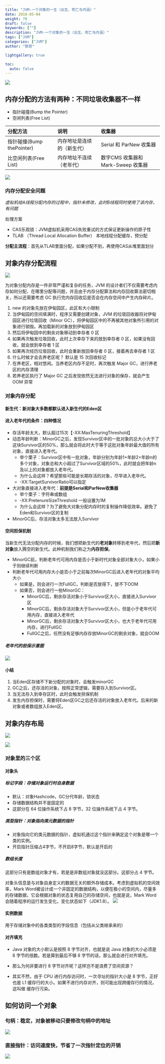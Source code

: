 ```yaml
---  
title: "JVM-一个对象的一生（出生、死亡与内涵）"  
date: 2018-05-04
weight: 70  
draft: false  
keywords: [""]  
description: "JVM-一个对象的一生（出生、死亡与内涵）"  
tags: ["JVM"]
categories: ["JVM"]
author: "默哥"  

lightgallery: true

toc:
  auto: false
---
```


![](/images/jvm/jvm-objectCreate.png)

## 内存分配的方法有两种：不同垃圾收集器不一样
* 指针碰撞(Bump the Pointer)
* 空闲列表(Free List)

| 分配方法    | 说明 | 收集器   |
| :---   | :--- | :---  |
| 指针碰撞(Bump thePointer)    | 内存地址是连续的（新生代） |  Serial 和 ParNew 收集器    |
| 比空闲列表(Free List)   | 内存地址不连续（老年代）  |  数字CMS 收集器和 Mark-Sweep 收集器 |

![](/images/jvm/jvm-objectCreateMethod.png)
### 内存分配安全问题
*虚拟机给A线程分配内存的过程中，指针未修改，此时B线程同时使用了该内存，有问题*

处理方案
* CAS乐观锁：JVM虚拟机采用CAS失败重试的方式保证更新操作的原子性
* TLAB （Thread Local Allocation Buffer） 本地线程分配缓存，预分配

**分配主流程**：首先从TLAB里面分配，如果分配不到，再使用CAS从堆里面划分

## 对象内存分配流程
![](/images/jvm/jvm-ObjectCreateFlow.png)

为对象分配内存是一件非常严谨和复杂的任务，JVM 的设计者们不仅需要考虑内存如何分配、在哪里分配等问题，并且由于内存分配算法和内存回收算法密切相关，所以还需要考虑 GC 执行完内存回收后是否会在内存空间中产生内存碎片。 
1. new 的对象先放在伊甸园区，此区有大小限制 
2. 当伊甸园的空间填满时，程序又需要创建对象，JVM 的垃圾回收器将对伊甸园区进行垃圾回收（Minor GC），将伊甸园区中的不再被其他对象所引用的对象进行销毁。再加载新的对象放到伊甸园区 
3. 然后将伊甸园中的剩余对象移动到幸存者 0 区 
4. 如果再次触发垃圾回收，此时上次幸存下来的放到幸存者 0 区，如果没有回收，就会放到幸存者 1 区 
5. 如果再次经历垃圾回收，此时会重新放回幸存者 0 区，接着再去幸存者 1 区 
6. 什么时候才会去养老区呢？ 默认是 15 次回收标记 
7. 在养老区，相对悠闲。当养老区内存不足时，再次触发 Major GC，进行养老区的内存清理 
8. 若养老区执行了 Major GC  之后发现依然无法进行对象的保存，就会产生 OOM 异常


### 对象内存分配
#### 新生代：新对象大多数都默认进入新生代的Eden区
#### 进入老年代的条件：四种情况
* 存活年龄太大，默认超过15次【-XX:MaxTenuringThreshold】
* 动态年龄判断：MinorGC之后，发现Survivor区中的一批对象的总大小大于了这块Survivor区的50%，那么就会将此时大于等于这批对象年龄最大值的所有对象，直接进入老年代。
  * 举个栗子：Survivor区中有一批对象，年龄分别为年龄1+年龄2+年龄n的多个对象，对象总和大小超过了Survivor区域的50%，此时就会把年龄n及以上的对象都放入老年代。
  * 为什么会这样？希望那些可能是长期存活的对象，尽早进入老年代。
  * -XX:TargetSurvivorRatio可以指定
* 大对象直接进入老年代：**前提是Serial和ParNew收集器**
   * 举个栗子：字符串或数组
  * -XX:PretenureSizeThreshold 一般设置为1M
  * 为什么会这样？为了避免大对象分配内存时的复制操作降低效率。避免了Eden和Survivor区的复制
* MinorGC后，存活对象太多无法放入Survivor

#### 空间担保机制
当新生代无法分配内存的时候，我们想把新生代的**老对象**转移到老年代，然后把**新对象**放入腾空的新生代。此种机制我们称之为**内存担保**。
* MinorGC前，判断老年代可用内存是否小于新时代对象全部对象大小，如果小于则继续判断
* 判断老年代可用内存大小是否小于之前每次MinorGC后进入老年代的对象平均大小
  * 如果是，则会进行一次FullGC，判断是否放得下，放不下OOM
  * 如果否，则会进行一些MinorGC：
    * MinorGC后，剩余存活对象小于Survivor区大小，直接进入Survivor区
    * MinorGC后，剩余存活对象大于Survivor区大小，但是小于老年代可用内存，直接进入老年代
    * MinorGC后，剩余存活对象大于Survivor区大小，也大于老年代可用内存，进行FullGC
    * FullGC之后，任然没有足够内存存放MinorGC的剩余对象，就会OOM

##### 老年代的担保示意图
![](/images/jvm/jvm-ObjectCreateDB.png)

#### 小结
1. 当Eden区存储不下新分配的对象时，会触发minorGC
2. GC之后，还存活的对象，按照正常逻辑，需要存入到Survivor区。
3. 当无法存入到幸存区时，此时会触发担保机制
4. 发生内存担保时，需要将Eden区GC之后还存活的对象放入老年代。后来的新对象或者数组放入Eden区。

## 对象内存布局
![](/images/jvm/jvm-ObjectMemoryBJ.png)

![](/images/jvm/jvm-ObjectCreateDB2.png)

### 对象里的三个区
#### 对象头
##### 标记字段：存储对象运行时自身数据
* 默认：对象Hashcode，GC分代年龄，锁状态
* 存储数据结构并不是固定的
* 这部分在 64 位操作系统下占 8 字节，32 位操作系统下占 4 字节。
##### 类型指针：对象指向类元数据的指针
* 对象指向它的类元数据的指针，虚拟机通过这个指针来确定这个对象是哪一个类的实例。
* 开启指针压缩占4字节，不开启8字节，默认是开启的
##### 数组长度
这部分只有是数组对象才有，若是是非数组对象就没这部分。这部分占 4 字节。

对象头信息是与对象自身定义的数据无关的额外存储成本。考虑到虚拟机的空间效率，Mark Word被设计成一个非固定的数据结构，以便在极小的空间内，尽量多的存储数据，它会根据对象的状态复用自己的存储空间，也就是说，Mark Word会随着程序的运行发生变化，变化状态如下（JDK1.8）。
![](/images/jvm/jvm-ObjectCreateDXT.png)

#### 实例数据
用于存储对象中的各类类型的字段信息（包括从父类继承来的）
#### 对齐填充
* Java 对象的大小默认是按照 8 字节对齐，也就是说 Java 对象的大小必须是 8 字节的倍数。若是算到最后不够 8 字节的话，那么就会进行对齐填充。

* 那么为何非要进行 8 字节对齐呢？这样岂不是浪费了空间资源？

* 其实不然，由于 CPU 进行内存访问时，一次寻址的指针大小是 8 字节，正好也是 L1 缓存行的大小。如果不进行内存对齐，则可能出现跨缓存行的情况，这叫做 缓存行污染。

## 如何访问一个对象
### 句柄：稳定，对象被移动只要修改句柄中的地址
![](/images/jvm/jvm-ObjectFwdx.png)

###  直接指针：访问速度快，节省了一次指针定位的开销
![](/images/jvm/jvm-ObjectFwdxZz.png)